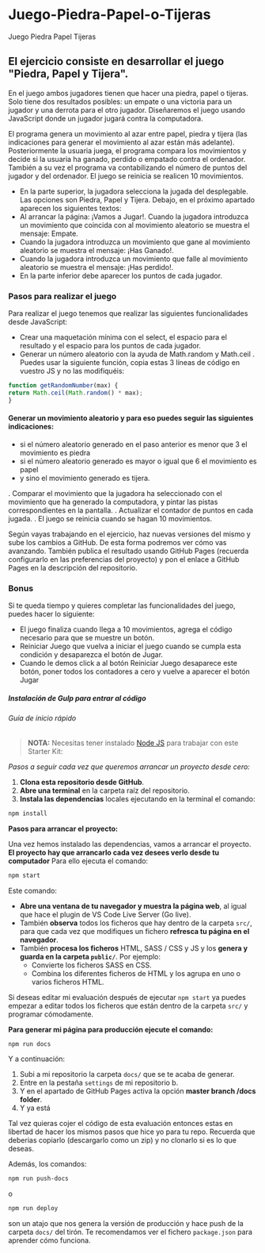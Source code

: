 # Juego-Piedra-Papel-o-Tijeras
Juego Piedra Papel Tijeras

## El ejercicio consiste en desarrollar el juego "Piedra, Papel y Tijera". 
En el juego ambos jugadores tienen que hacer una piedra, papel o tijeras. Solo tiene dos resultados posibles: un empate o una victoria para un
jugador y una derrota para el otro jugador. Diseñaremos el juego usando JavaScript donde un jugador
jugará contra la computadora.

El programa genera un movimiento al azar entre papel, piedra y tijera (las indicaciones para generar el
movimiento al azar están más adelante). Posteriormente la usuaria juega, el programa compara los
movimientos y decide si la usuaria ha ganado, perdido o empatado contra el ordenador. También a su vez el
programa va contabilizando el número de puntos del jugador y del ordenador. El juego se reinicia se
realicen 10 movimientos.

- En la parte superior, la jugadora selecciona la jugada del desplegable. Las opciones son Piedra,
Papel y Tijera.
Debajo, en el próximo apartado aparecen los siguientes textos:
- Al arrancar la página: ¡Vamos a Jugar!.
Cuando la jugadora introduzca un movimiento que coincida con al movimiento aleatorio se
muestra el mensaje: Empate.
- Cuando la jugadora introduzca un movimiento que gane al movimiento aleatorio se muestra el
mensaje: ¡Has Ganado!.
- Cuando la jugadora introduzca un movimiento que falle al movimiento aleatorio se muestra el
mensaje: ¡Has perdido!.
- En la parte inferior debe aparecer los puntos de cada jugador.

### Pasos para realizar el juego
Para realizar el juego tenemos que realizar las siguientes funcionalidades desde JavaScript:
- Crear una maquetación mínima con el select, el espacio para el resultado y el espacio para los puntos
de cada jugador.
- Generar un número aleatorio con la ayuda de Math.random y Math.ceil . Puedes usar la siguiente
función, copia estas 3 líneas de código en vuestro JS y no las modifiquéis:

```` js
function getRandomNumber(max) {
return Math.ceil(Math.random() * max);
}
````

#### Generar un movimiento aleatorio y para eso puedes seguir las siguientes indicaciones:
- si el número aleatorio generado en el paso anterior es menor que 3 el movimiento es piedra
- si el número aleatorio generado es mayor o igual que 6 el movimiento es papel
- y sino el movimiento generado es tijera.

. Comparar el movimiento que la jugadora ha seleccionado con el movimiento que ha generado la
computadora, y pintar las pistas correspondientes en la pantalla.
. Actualizar el contador de puntos en cada jugada.
. El juego se reinicia cuando se hagan 10 movimientos.

Según vayas trabajando en el ejercicio, haz nuevas versiones del mismo y sube los cambios a GitHub. De
esta forma podremos ver cómo vas avanzando. También publica el resultado usando GitHub Pages
(recuerda configurarlo en las preferencias del proyecto) y pon el enlace a GitHub Pages en la descripción
del repositorio.
### Bonus
Si te queda tiempo y quieres completar las funcionalidades del juego, puedes hacer lo siguiente:
- El juego finaliza cuando llega a 10 movimientos, agrega el código necesario para que se muestre un
botón.
- Reiniciar Juego que vuelva a iniciar el juego cuando se cumpla esta condición y desaparezca
el botón de Jugar.
- Cuando le demos click a al botón Reiniciar Juego desaparece este botón, poner todos los
contadores a cero y vuelve a aparecer el botón Jugar

##### Instalación de Gulp para entrar al código 

###### Guía de inicio rápido

> **NOTA:** Necesitas tener instalado [Node JS](https://nodejs.org/) para trabajar con este Starter Kit:

*Pasos a seguir cada vez que queremos arrancar un proyecto desde cero:*

1. **Clona esta repositorio desde GitHub**.
1. **Abre una terminal** en la carpeta raíz del repositorio.
1. **Instala las dependencias** locales ejecutando en la terminal el comando:

```bash
npm install
```

**Pasos para arrancar el proyecto:**

Una vez hemos instalado las dependencias, vamos a arrancar el proyecto. **El proyecto hay que arrancarlo cada vez desees verlo desde tu computador** Para ello ejecuta el comando:

```bash
npm start
```

Este comando:

- **Abre una ventana de tu navegador y muestra la página web**, al igual que hace el plugin de VS Code Live Server (Go live).
- También **observa** todos los ficheros que hay dentro de la carpeta `src/`, para que cada vez que modifiques un fichero **refresca tu página en el navegador**.
- También **procesa los ficheros** HTML, SASS / CSS y JS y los **genera y guarda en la carpeta `public/`**. Por ejemplo:
   - Convierte los ficheros SASS en CSS.
   - Combina los diferentes ficheros de HTML y los agrupa en uno o varios ficheros HTML.

Si deseas editar mi evaluación después de ejecutar `npm start` ya puedes empezar a editar todos los ficheros que están dentro de la carpeta `src/` y programar cómodamente.

**Para generar mi página para producción ejecute el comando:**

```bash
npm run docs
```
Y a continuación:

1. Subi a mi repositorio la carpeta `docs/` que se te acaba de generar.
1. Entre en la pestaña `settings` de mi repositorio b.
1. Y en el apartado de GitHub Pages activa la opción **master branch /docs folder**.
1. Y ya está

Tal vez quieras cojer el código de esta evaluación entonces estas en libertad de hacer los mismos pasos que hice yo para tu repo. Recuerda que deberias copiarlo (descargarlo como un zip) y no clonarlo si es lo que deseas. 

Además, los comandos:

```bash
npm run push-docs
```
o

```bash
npm run deploy
```

son un atajo que nos genera la versión de producción y hace push de la carpeta `docs/` del tirón. Te recomendamos ver el fichero `package.json` para aprender cómo funciona.
